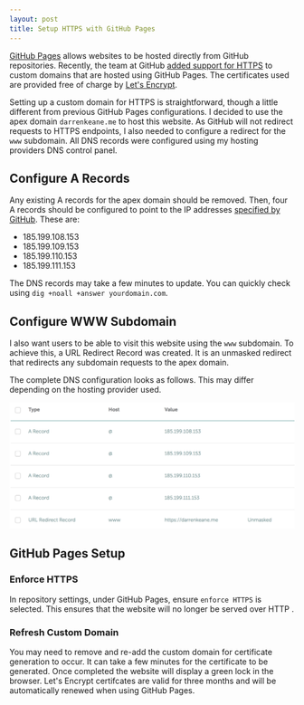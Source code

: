```yaml
---
layout: post
title: Setup HTTPS with GitHub Pages
---
```


[GitHub Pages](https://pages.github.com) allows websites to be hosted directly from GitHub repositories. Recently, the team at GitHub [added support for HTTPS](https://blog.github.com/2018-05-01-github-pages-custom-domains-https/) to custom domains that are hosted using GitHub Pages. The certificates used are provided free of charge by [Let's Encrypt](https://letsencrypt.org).

Setting up a custom domain for HTTPS is straightforward, though a little different from previous GitHub Pages configurations. I decided to use the apex domain `darrenkeane.me` to host this website. As GitHub will not redirect requests to HTTPS endpoints, I also needed to configure a redirect for the `www` subdomain. All DNS records were configured using my hosting providers DNS control panel.

## Configure A Records

Any existing A records for the apex domain should be removed. Then, four A records should be configured to point to the IP addresses [specified by GitHub](https://help.github.com/articles/setting-up-an-apex-domain/). These are:

- 185.199.108.153
- 185.199.109.153
- 185.199.110.153
- 185.199.111.153

The DNS records may take a few minutes to update. You can quickly check using `dig +noall +answer yourdomain.com`.

## Configure WWW Subdomain

I also want users to be able to visit this website using the `www` subdomain. To achieve this, a URL Redirect Record was created. It is an unmasked redirect that redirects any subdomain requests to the apex domain.

The complete DNS configuration looks as follows. This may differ depending on the hosting provider used.

![GitHub Pages DNS Configuration](/resources/2018-08-06/DNS-Configuration.png)

## GitHub Pages Setup

### Enforce HTTPS

In repository settings, under GitHub Pages, ensure `enforce HTTPS` is selected. This ensures that the website will no longer be served over HTTP .

### Refresh Custom Domain

You may need to remove and re-add the custom domain for certificate generation to occur. It can take a few minutes for the certificate to be generated. Once completed the website will display a green lock in the browser. Let's Encrypt certifcates are valid for three months and will be automatically renewed when using GitHub Pages.
